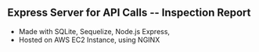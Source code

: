 ## Express Server for API Calls -- Inspection Report
- Made with SQLite, Sequelize, Node.js Express,
- Hosted on AWS EC2 Instance, using NGINX 
